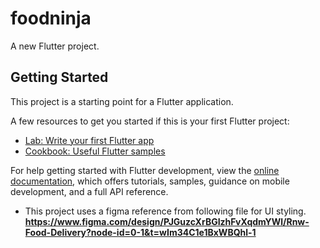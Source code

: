 # foodninja

A new Flutter project.

## Getting Started

This project is a starting point for a Flutter application.

A few resources to get you started if this is your first Flutter project:

- [Lab: Write your first Flutter app](https://docs.flutter.dev/get-started/codelab)
- [Cookbook: Useful Flutter samples](https://docs.flutter.dev/cookbook)

For help getting started with Flutter development, view the
[online documentation](https://docs.flutter.dev/), which offers tutorials,
samples, guidance on mobile development, and a full API reference.

- This project uses a figma reference from following file for UI styling.
  **https://www.figma.com/design/PJGuzcXrBGIzhFvXqdmYWl/Rnw-Food-Delivery?node-id=0-1&t=wIm34C1e1BxWBQhl-1**
